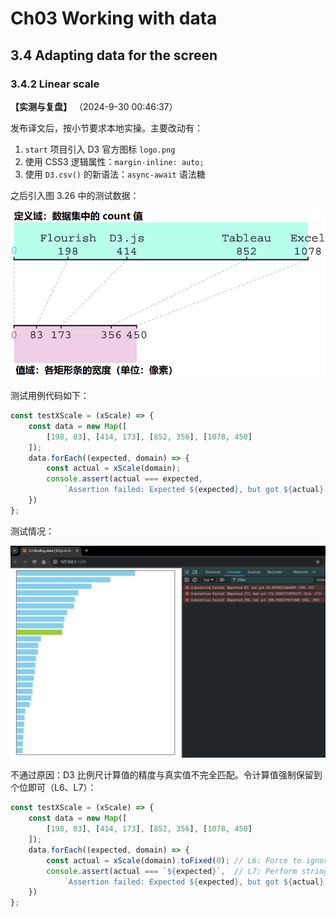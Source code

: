 # Ch03 Working with data



## 3.4 Adapting data for the screen

### 3.4.2 Linear scale

**【实测与复盘】** （2024-9-30 00:46:37）

发布译文后，按小节要求本地实操。主要改动有：

1. `start` 项目引入 D3 官方图标 `logo.png`
2. 使用 CSS3 逻辑属性：`margin-inline: auto;`
3. 使用 `D3.csv()` 的新语法：`async-await` 语法糖

之后引入图 3.26 中的测试数据：

![](../translate/assets/3.26.1.png)

测试用例代码如下：

```js
const testXScale = (xScale) => {
    const data = new Map([
        [198, 83], [414, 173], [852, 356], [1078, 450]
    ]);
    data.forEach((expected, domain) => {
        const actual = xScale(domain);
        console.assert(actual === expected, 
            `Assertion failed: Expected ${expected}, but got ${actual} (${domain}, ${expected})`);
    })
};
```

测试情况：

![assertion failed](assets/3-1.png)

不通过原因：D3 比例尺计算值的精度与真实值不完全匹配。令计算值强制保留到个位即可（L6、L7）：

```js
const testXScale = (xScale) => {
    const data = new Map([
        [198, 83], [414, 173], [852, 356], [1078, 450]
    ]);
    data.forEach((expected, domain) => {
        const actual = xScale(domain).toFixed(0); // L6: Force to ignore its fraction part
        console.assert(actual === `${expected}`,  // L7: Perform string comparison
            `Assertion failed: Expected ${expected}, but got ${actual} (${domain}, ${expected})`);
    })
};
```

